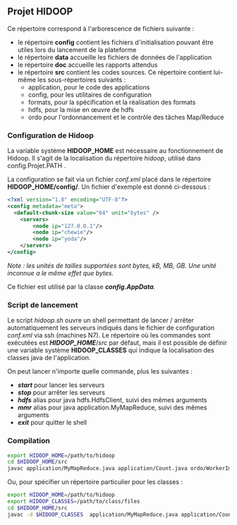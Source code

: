 Projet **HIDOOP**
-------------------------------

Ce répertoire correspond à l'arborescence de fichiers suivante :

- le répertoire **config** contient les fichiers d'initialisation pouvant être utiles lors du lancement de la plateforme
- le répertoire **data** accueille les fichiers de données de l'application
- le répertoire **doc** accueille les rapports attendus
- le répertoire **src** contient les codes sources. Ce répertoire contient lui-même les sous-répertoires suivants :
  - application, pour le code des applications
  - config, pour les utilitaires de configuration
  - formats, pour la spécification et la réalisation des formats
  - hdfs, pour la mise en œuvre de hdfs
  - ordo pour l'ordonnancement et le contrôle des tâches Map/Reduce

### Configuration de Hidoop
La variable système **HIDOOP_HOME** est nécessaire au fonctionnement de Hidoop. Il s'agit de la localisation du répertoire *hidoop*, utilisé dans config.Projet.PATH .

La configuration se fait via un fichier *conf.xml* placé dans le répertoire **HIDOOP_HOME/config/**.
Un fichier d'exemple est donné ci-dessous :
```xml
<?xml version="1.0" encoding="UTF-8"?>
<config metadata="meta">
  <default-chunk-size value="64" unit="bytes" />
    <servers>
        <node ip="127.0.0.1"/>
        <node ip="chewie"/>
        <node ip="yoda"/>
    </servers>
</config>
```

*Note : les unités de tailles supportées sont bytes, kB, MB, GB. Une unité inconnue a le même effet que bytes.*

Ce fichier est utilisé par la classe ***config.AppData***. 

### Script de lancement 
Le script *hidoop.sh* ouvre un shell permettant de lancer / arrêter automatiquement les serveurs indiqués dans le fichier de configuration *conf.xml* via ssh (machines N7).
Le répertoire où les commandes sont exécutées est ***HIDOOP_HOME***/*src* par défaut, mais il est possible de définir une variable système **HIDOOP_CLASSES** qui indique la localisation des classes java de l'application.

On peut lancer n'importe quelle commande, plus les suivantes :  
 - ***start*** pour lancer les serveurs 
 - ***stop*** pour arrêter les serveurs
 - ***hdfs*** alias pour java hdfs.HdfsClient, suivi des mêmes arguments
 - ***mmr*** alias pour java application.MyMapReduce, suivi des mêmes arguments 
 - ***exit*** pour quitter le shell


### Compilation

```bash
export HIDOOP_HOME=/path/to/hidoop
cd $HIDOOP_HOME/src
javac application/MyMapReduce.java application/Count.java ordo/WorkerImpl.java hdfs/HdfsClient.java hdfs/HdfsServer.java
```
 
Ou, pour spécifier un répertoire particulier pour les classes :
```bash
export HIDOOP_HOME=/path/to/hidoop
export HIDOOP_CLASSES=/path/to/class/files
cd $HIDOOP_HOME/src
javac -d $HIDOOP_CLASSES  application/MyMapReduce.java application/Count.java ordo/WorkerImpl.java hdfs/HdfsClient.java hdfs/HdfsServer.java
```